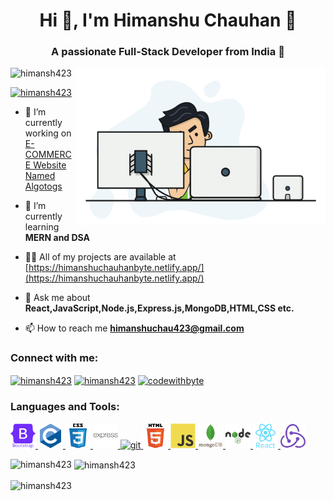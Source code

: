 
<h1 align="center">Hi 👋, I'm Himanshu Chauhan 🌟</h1>
<h3 align="center">A passionate Full-Stack Developer from India 🚀</h3>
<img align="right" alt="coding" width="400" src="https://raw.githubusercontent.com/rajpratyush/rajpratyush/master/me_1.gif"/>

<p align="left"> <img src="https://komarev.com/ghpvc/?username=himansh423&label=Profile%20views&color=0e75b6&style=flat" alt="himansh423" /> </p>

<p align="left"> <a href="https://twitter.com/himansh423" target="blank"><img src="https://img.shields.io/twitter/follow/himansh423?logo=twitter&style=for-the-badge" alt="himansh423" /></a> </p>

- 🔭 I’m currently working on [E-COMMERCE Website Named Algotogs](https://github.com/himansh423/AlgoTogs-ECOMMERCE)

- 🌱 I’m currently learning **MERN and DSA**

- 👨‍💻 All of my projects are available at [https://himanshuchauhanbyte.netlify.app/](https://himanshuchauhanbyte.netlify.app/)

- 💬 Ask me about **React,JavaScript,Node.js,Express.js,MongoDB,HTML,CSS etc.**

- 📫 How to reach me **himanshuchau423@gmail.com**

<h3 align="left">Connect with me:</h3>
<p align="left">
<a href="https://twitter.com/himansh423" target="blank"><img align="center" src="https://raw.githubusercontent.com/rahuldkjain/github-profile-readme-generator/master/src/images/icons/Social/twitter.svg" alt="himansh423" height="30" width="40" /></a>
<a href="https://linkedin.com/in/himansh423" target="blank"><img align="center" src="https://raw.githubusercontent.com/rahuldkjain/github-profile-readme-generator/master/src/images/icons/Social/linked-in-alt.svg" alt="himansh423" height="30" width="40" /></a>
<a href="https://www.youtube.com/c/codewithbyte" target="blank"><img align="center" src="https://raw.githubusercontent.com/rahuldkjain/github-profile-readme-generator/master/src/images/icons/Social/youtube.svg" alt="codewithbyte" height="30" width="40" /></a>
</p>

<h3 align="left">Languages and Tools:</h3>
<p align="left"> <a href="https://getbootstrap.com" target="_blank" rel="noreferrer"> <img src="https://raw.githubusercontent.com/devicons/devicon/master/icons/bootstrap/bootstrap-plain-wordmark.svg" alt="bootstrap" width="40" height="40"/> </a> <a href="https://www.cprogramming.com/" target="_blank" rel="noreferrer"> <img src="https://raw.githubusercontent.com/devicons/devicon/master/icons/c/c-original.svg" alt="c" width="40" height="40"/> </a> <a href="https://www.w3schools.com/css/" target="_blank" rel="noreferrer"> <img src="https://raw.githubusercontent.com/devicons/devicon/master/icons/css3/css3-original-wordmark.svg" alt="css3" width="40" height="40"/> </a> <a href="https://expressjs.com" target="_blank" rel="noreferrer"> <img src="https://raw.githubusercontent.com/devicons/devicon/master/icons/express/express-original-wordmark.svg" alt="express" width="40" height="40"/> </a> <a href="https://git-scm.com/" target="_blank" rel="noreferrer"> <img src="https://www.vectorlogo.zone/logos/git-scm/git-scm-icon.svg" alt="git" width="40" height="40"/> </a> <a href="https://www.w3.org/html/" target="_blank" rel="noreferrer"> <img src="https://raw.githubusercontent.com/devicons/devicon/master/icons/html5/html5-original-wordmark.svg" alt="html5" width="40" height="40"/> </a> <a href="https://developer.mozilla.org/en-US/docs/Web/JavaScript" target="_blank" rel="noreferrer"> <img src="https://raw.githubusercontent.com/devicons/devicon/master/icons/javascript/javascript-original.svg" alt="javascript" width="40" height="40"/> </a> <a href="https://www.mongodb.com/" target="_blank" rel="noreferrer"> <img src="https://raw.githubusercontent.com/devicons/devicon/master/icons/mongodb/mongodb-original-wordmark.svg" alt="mongodb" width="40" height="40"/> </a> <a href="https://nodejs.org" target="_blank" rel="noreferrer"> <img src="https://raw.githubusercontent.com/devicons/devicon/master/icons/nodejs/nodejs-original-wordmark.svg" alt="nodejs" width="40" height="40"/> </a> <a href="https://reactjs.org/" target="_blank" rel="noreferrer"> <img src="https://raw.githubusercontent.com/devicons/devicon/master/icons/react/react-original-wordmark.svg" alt="react" width="40" height="40"/> </a> <a href="https://redux.js.org" target="_blank" rel="noreferrer"> <img src="https://raw.githubusercontent.com/devicons/devicon/master/icons/redux/redux-original.svg" alt="redux" width="40" height="40"/> </a> </p>

<p><img align="left" src="https://github-readme-stats.vercel.app/api/top-langs?username=himansh423&show_icons=true&locale=en&layout=compact" alt="himansh423" /></p>

<p>&nbsp;<img align="center" src="https://github-readme-stats.vercel.app/api?username=himansh423&show_icons=true&locale=en" alt="himansh423" /></p>

<p><img align="center" src="https://github-readme-streak-stats.herokuapp.com/?user=himansh423&" alt="himansh423" /></p>
